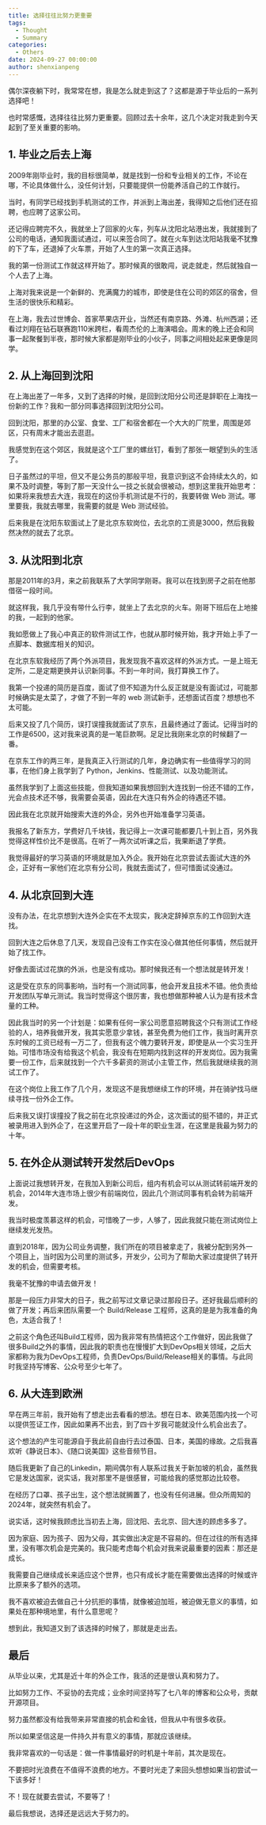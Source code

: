 ```yaml
---
title: 选择往往比努力更重要
tags:
  - Thought
  - Summary
categories:
  - Others
date: 2024-09-27 00:00:00
author: shenxianpeng
---
```


偶尔深夜躺下时，我常常在想，我是怎么就走到这了？这都是源于毕业后的一系列选择吧！

也时常感慨，选择往往比努力更重要。回顾过去十余年，这几个决定对我走到今天起到了至关重要的影响。

## 1. 毕业之后去上海

2009年刚毕业时，我的目标很简单，就是找到一份和专业相关的工作，不论在哪，不论具体做什么，没任何计划，只要能提供一份能养活自己的工作就行。

当时，有同学已经找到手机测试的工作，并派到上海出差，我得知之后他们还在招聘，也应聘了这家公司。

还记得应聘完不久，我就坐上了回家的火车，列车从沈阳北站港出发，我就接到了公司的电话，通知我面试通过，可以来签合同了。就在火车到达沈阳站我毫不犹豫的下了车，还退掉了火车票，开始了人生的第一次真正选择。

我的第一份测试工作就这样开始了。那时候真的很敢闯，说走就走，然后就独自一个人去了上海。

上海对我来说是一个新鲜的、充满魔力的城市，即使是住在公司的郊区的宿舍，但生活的很快乐和精彩。

在上海，我去过世博会、首家苹果店开业，当然还有南京路、外滩、杭州西湖；还看过刘翔在钻石联赛跑110米跨栏，看周杰伦的上海演唱会。周末的晚上还会和同事一起聚餐到半夜，那时候大家都是刚毕业的小伙子，同事之间相处起来更像是同学。

## 2. 从上海回到沈阳

在上海出差了一年多，又到了选择的时候，是回到沈阳分公司还是辞职在上海找一份新的工作？我和一部分同事选择回到沈阳分公司。

回到沈阳，那里的办公室、食堂、工厂和宿舍都在一个大大的厂院里，周围是郊区，只有周末才能出去逛逛。

我感觉到在这个郊区，我就是这个工厂里的螺丝钉，看到了那张一眼望到头的生活了。

日子虽然过的平坦，但又不是公务员的那般平坦，我意识到这不会持续太久的，如果不及时调整，等到了那一天没什么一技之长就会很被动，想到这里我开始思考：如果将来我想去大连，我现在的这份手机测试是不行的，我要转做 Web 测试。哪里要我，我就去哪里，我需要的就是 Web 测试经验。

后来我是在沈阳东软面试上了是北京东软岗位，去北京的工资是3000，然后我毅然决然的就去了北京。

## 3. 从沈阳到北京

那是2011年的3月，来之前我联系了大学同学刚哥。我可以在找到房子之前在他那借宿一段时间。

就这样我，我几乎没有带什么行李，就坐上了去北京的火车。刚哥下班后在上地接的我，一起到的他家。

我如愿做上了我心中真正的软件测试工作，也就从那时候开始，我才开始上手了一点脚本、数据库相关的知识。

在北京东软我经历了两个外派项目，我发现我不喜欢这样的外派方式。一是上班无定所，二是定期更换并认识新同事。不到一年时间，我打算换工作了。

我第一个投递的简历是百度，面试了但不知道为什么反正就是没有面试过，可能那时候确实是太菜了，才做了不到一年的 web 测试新手，还想面试百度？想想也不太可能。

后来又投了几个简历，误打误撞我就面试了京东，且最终通过了面试。记得当时的工作是6500，这对我来说真的是一笔巨款啊。足足比我刚来北京的时候翻了一番。

在京东工作的两三年，是我真正入行测试的几年，身边确实有一些值得学习的同事，在他们身上我学到了 Python，Jenkins、性能测试、以及功能测试。

虽然我学到了上面这些技能，但我知道如果我想回到大连找到一份还不错的工作，光会点技术还不够，我需要会英语，因此在大连只有外企的待遇还不错。

因此我在北京就开始搜索大连的外企，另外也开始准备学习英语。

我报名了新东方，学费好几千块钱，我记得上一次课可能都要几十到上百，另外我觉得这样性价比不是很高。在听了一两次试听课之后，我果断退了学费。

我觉得最好的学习英语的环境就是加入外企。我开始在北京尝试去面试大连的外企，正好有一家他们在北京有分公司，我就去面试了，但可惜面试没通过。

## 4. 从北京回到大连

没有办法，在北京想到大连外企实在不太现实，我决定辞掉京东的工作回到大连找。

回到大连之后休息了几天，发现自己没有工作实在没心做其他任何事情，然后就开始了找工作。

好像去面试过花旗的外派，也是没有成功。那时候我还有一个想法就是转开发！

这是受在京东的同事影响，当时有一个测试同事，他会开发且技术不错。他负责给开发团队写单元测试。我当时觉得这个很厉害，我也想做那种被人认为是有技术含量的工种。

因此我当时的另一个计划是：如果有任何一家公司愿意招聘我这个只有测试工作经验的人，培养我做开发，我其实愿意少拿钱，甚至免费为他们工作，我当时离开京东时候的工资已经有一万二了，但我有这个魄力要转开发，即使是从一个实习生开始。可惜市场没有给我这个机会，我没有在短期内找到这样的开发岗位。因为我需要一份工作，后来就找到一个六千多薪资的测试小主管工作，然后我就继续我的测试工作了。

在这个岗位上我工作了几个月，发现这不是我想继续工作的环境，并在骑驴找马继续寻找一份外企工作。

后来我又误打误撞投了我之前在北京投递过的外企，这次面试的挺不错的，并正式被录用进入到外企了，在这里开启了一段十年的职业生涯，在这里是我最为努力的十年。

## 5. 在外企从测试转开发然后DevOps

上面说过我想转开发，在我加入到新公司后，组内有机会可以从测试转前端开发的机会，2014年大连市场上很少有前端岗位，因此几个测试同事有机会转为前端开发。

我当时极度羡慕这样的机会，可惜晚了一步，人够了，因此我就只能在测试岗位上继续发光发热。

直到2018年，因为公司业务调整，我们所在的项目被拿走了，我被分配到另外一个项目上，当时因为公司里的测试多，开发少，公司为了帮助大家过度提供了转开发的机会，但需要考核。

我毫不犹豫的申请去做开发！

那是一段压力非常大的日子，我之前写过文章记录过那段日子。还好我最后顺利的做了开发；再后来团队需要一个 Build/Release 工程师，这真的是是为我准备的角色，太适合我了！

之前这个角色还叫Build工程师，因为我非常有热情把这个工作做好，因此我做了很多Build之外的事情，因此我的职责也在慢慢扩大到DevOps相关领域，之后大家都称为我为DevOps工程师，负责DevOps/Build/Release相关的事情。与此同时我坚持写博客、公众号至少七年了。

## 6. 从大连到欧洲

早在两三年前，我开始有了想走出去看看的想法。想在日本、欧美范围内找一个可以提供签证工作，因此如果再不出去，到了四十岁我可能就没什么机会出去了。

这个想法的产生可能源自于我此前自由行去过泰国、日本，美国的缘故。之后我喜欢听《静说日本》、《随口说美国》这些音频节目。

随后我更新了自己的Linkedin，期间偶尔有人联系过我关于新加坡的机会，虽然我它是发达国家，说实话，我对那里不是很感冒，可能给我的感觉那边比较卷。

在经历了口罩、孩子出生，这个想法就搁置了，也没有任何进展。但众所周知的2024年，就突然有机会了。

说实话，这时候我顾虑比当初去上海，回沈阳、去北京、回大连的顾虑多多了。

因为家庭、因为孩子、因为父母，其实做出决定是不容易的。但在过往的所有选择里，没有哪次机会是完美的。我只能考虑每个机会对我来说最重要的因素：那还是成长。

我需要自己继续成长来适应这个世界，也只有成长才能在需要做出选择的时候或许比原来多了额外的选项。

我不喜欢被迫去做自己十分抗拒的事情，就像被迫加班，被迫做无意义的事情，如果处在那种境地里，有什么意思呢？

想到此，我知道又到了该选择的时候了，那就是走出去。

## 最后

从毕业以来，尤其是近十年的外企工作，我活的还是很认真和努力了。

比如努力工作、不妥协的去完成；业余时间坚持写了七八年的博客和公众号，贡献开源项目。

努力虽然都没有给我带来非常直接的机会和金钱，但我从中有很多收获。

所以如果坚信这是一件持久并有意义的事情，那就应该继续。

我非常喜欢的一句话是：做一件事情最好的时机是十年前，其次是现在。

不要把时光浪费在不值得不浪费的地方。不要时光走了来回头想想如果当初尝试一下该多好！

不！现在就要去尝试，不要等了！

最后我想说，选择还是远远大于努力的。
